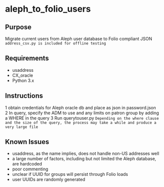 # aleph_to_folio_users

## Purpose
Migrate current users from Aleph user database to Folio compliant JSON
``` address_csv.py is included for offline testing ```
## Requirements
* usaddress
* CX_oracle
* Python 3.x

## Instructions
1 obtain credentials for Aleph oracle db and place as json in password.json
2 In query, specify the ADM to use and any limits on patron group by adding a WHERE in the query
3 Run querytouser.py
```Depending on the where clause and the size of the query, the process may take a while and produce a very large file```


## Known Issues
* usaddress, as the name implies, does not handle non-US addresses well
* a large number of factors, including but not limited the Aleph database, are hardcoded
* poor commenting
* unclear if UUID for groups will persist through Folio loads
* user UUIDs are randomly generated
